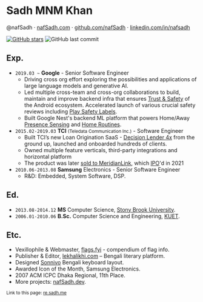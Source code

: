 # Sadh MNM Khan

@nafSadh ·
[nafSadh.com](https://nafSadh.com) ·
[github.com/nafSadh](https://github.com/nafSadh) ·
[linkedin.com/in/nafsadh](https://linkedin.com/in/nafsadh)

[![GitHub stars](https://img.shields.io/github/stars/nafSadh/resume.svg?style=social&label=Stars)](https://github.com/nafSadh/resume)
![GitHub last commit](https://img.shields.io/github/last-commit/nafsadh/resume.svg)

## Exp.

- `2019.03 ~` **Google** - Senior Software Engineer
  - Driving cross org effort exploring the possibilities and applications of
    large language models and generative AI.
  - Led multiple cross-team and cross-org collaborations to build, maintain and
    improve backend infra that ensures [Trust & Safety](https://www.android.com/safety/)
    of the Android ecosystem. Accelerated launch of various crucial safety reviews including
    [Play Safety Labels](https://blog.google/products/google-play/data-safety/).
  - Built Google Nest's backend ML platform that powers Home/Away
    [Presence Sensing](https://support.google.com/googlenest/answer/10000312?hl=en) and
    [Home Routines](https://support.google.com/googlenest/answer/7029585?gl=gb).
- `2015.02-2019.03` **TCI** <small>(Teledata Communication Inc.)</small> - Software Engineer
  - Built TCI’s new Loan Origination SaaS -
    [Decision Lender 4x](https://www.meridianlink.com/loan-origination-system/decisionlender)
    from the ground up, launched and onboarded hundreds of clients.
  - Owned multiple feature verticals, third-party integrations and horizontal platform
  - The product was later [sold to MeridianLink](https://www.meridianlink.com/news-events/meridianlink-announces-the-acquisition-of-teledata-communications),
    which [IPO](https://www.marketwatch.com/story/meridianlink-ipo-prices-at-top-of-expected-range-valuing-company-at-more-than-2-billion-2021-07-28)'d
    in 2021
- `2010.06-2013.08` **Samsung** Electronics - Senior Software Engineer
  - R&D: Embedded, System Software, DSP.

## Ed.

- `2013.08-2014.12` **MS** Computer Science, [Stony Brook University](https://g.co/kgs/B1G1Qe).
- `2006.01-2010.06` **B.Sc.** Computer Science and Engineering, [KUET](https://en.wikipedia.org/wiki/KUET).

## Etc.

- Vexillophile & Webmaster, [flags.fyi](https://flags.fyi) - compendium of flag info.
- Publisher & Editor, [lekhalikhi.com](http://lekhalikhi.com) – Bengali literary platform.
- Designed [Sonnivo](https://sonnivo.nafsadh.com/) Bengali keyboard layout.
- Awarded Icon of the Month, Samsung Electronics.
- 2007 ACM ICPC Dhaka Regional, 11th Place.
- More projects: [nafSadh.dev](https://nafSadh.dev).

<small>Link to this page: [re.sadh.me](http://re.sadh.me)</small>
